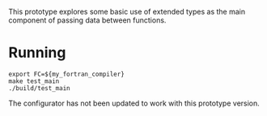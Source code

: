 This prototype explores some basic use of extended types as the main component of passing data between functions.

# Running
    export FC=${my_fortran_compiler}
    make test_main 
    ./build/test_main

The configurator has not been updated to work with this prototype version.
